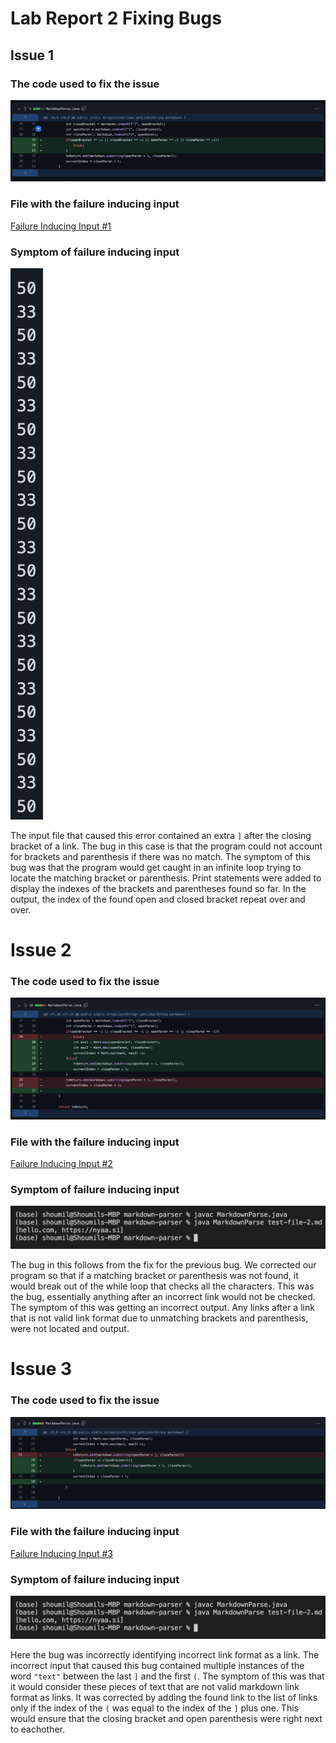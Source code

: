 
# Lab Report 2 Fixing Bugs

## Issue 1
### The code used to fix the issue
![image](/Lab%203%20First%20Error%20Fix%20.png)

### File with the failure inducing input
[Failure Inducing Input #1](https://github.com/ShoumilSarkar/markdown-parser/blob/main/test-file-2.md)

### Symptom of failure inducing input
![image](/Lab3%20First%20Error.png)

The input file that caused this error contained an extra ```]``` after the closing bracket of a link. The bug in this case is that the program could not account for brackets and parenthesis if there was no match. The symptom of this bug was that the program would get caught in an infinite loop trying to locate the matching bracket or parenthesis. Print statements were added to display the indexes of the brackets and parentheses found so far. In the output, the index of the found open and closed bracket repeat over and over.

# Issue 2
### The code used to fix the issue
![image](/Lab%203%20Second%20Error%20Fix.png)

### File with the failure inducing input
[Failure Inducing Input #2](https://github.com/ShoumilSarkar/markdown-parser/blob/main/test-file-2.md)

### Symptom of failure inducing input
![image](/Lab%203%20Second%20Error%20.png)

The bug in this follows from the fix for the previous bug. We corrected our program so that if a matching bracket or parenthesis was not found, it would break out of the while loop that checks all the characters. This was the bug, essentially anything after an incorrect link would not be checked. The symptom of this was getting an incorrect output. Any links after a link that is not valid link format due to unmatching brackets and parenthesis, were not located and output.


# Issue 3
### The code used to fix the issue
![image](/Lab%203%20Third%20Error%20Fix.png)

### File with the failure inducing input
[Failure Inducing Input #3](https://github.com/ShoumilSarkar/markdown-parser/blob/main/test-file-2.md)

### Symptom of failure inducing input
![image](/Lab%203%20Second%20Error%20.png)

Here the bug was incorrectly identifying incorrect link format as a link. The incorrect input that caused this bug contained multiple instances of the word ```"text"``` between the last ```]``` and the first ```(```. The symptom of this was that it would consider these pieces of text that are not valid markdown link format as links. It was corrected by adding the found link to the list of links only if the index of the ```(``` was equal to the index of the ```]``` plus one. This would ensure that the closing bracket and open parenthesis were right next to eachother.